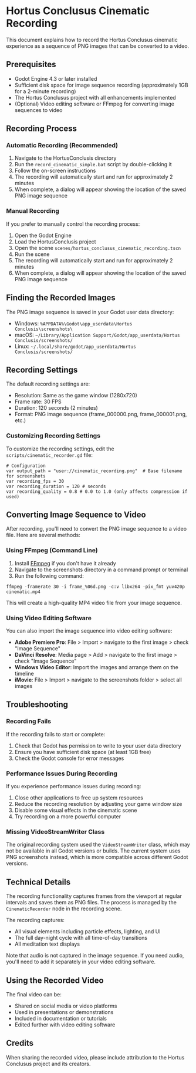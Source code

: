 # Hortus Conclusus Cinematic Recording

This document explains how to record the Hortus Conclusus cinematic experience as a sequence of PNG images that can be converted to a video.

## Prerequisites

- Godot Engine 4.3 or later installed
- Sufficient disk space for image sequence recording (approximately 1GB for a 2-minute recording)
- The Hortus Conclusus project with all enhancements implemented
- (Optional) Video editing software or FFmpeg for converting image sequences to video

## Recording Process

### Automatic Recording (Recommended)

1. Navigate to the HortusConclusis directory
2. Run the `record_cinematic_simple.bat` script by double-clicking it
3. Follow the on-screen instructions
4. The recording will automatically start and run for approximately 2 minutes
5. When complete, a dialog will appear showing the location of the saved PNG image sequence

### Manual Recording

If you prefer to manually control the recording process:

1. Open the Godot Engine
2. Load the HortusConclusis project
3. Open the scene `scenes/hortus_conclusus_cinematic_recording.tscn`
4. Run the scene
5. The recording will automatically start and run for approximately 2 minutes
6. When complete, a dialog will appear showing the location of the saved PNG image sequence

## Finding the Recorded Images

The PNG image sequence is saved in your Godot user data directory:

- Windows: `%APPDATA%\Godot\app_userdata\Hortus Conclusis\screenshots\`
- macOS: `~/Library/Application Support/Godot/app_userdata/Hortus Conclusis/screenshots/`
- Linux: `~/.local/share/godot/app_userdata/Hortus Conclusis/screenshots/`

## Recording Settings

The default recording settings are:

- Resolution: Same as the game window (1280x720)
- Frame rate: 30 FPS
- Duration: 120 seconds (2 minutes)
- Format: PNG image sequence (frame_000000.png, frame_000001.png, etc.)

### Customizing Recording Settings

To customize the recording settings, edit the `scripts/cinematic_recorder.gd` file:

```gdscript
# Configuration
var output_path = "user://cinematic_recording.png"  # Base filename for screenshots
var recording_fps = 30
var recording_duration = 120 # seconds
var recording_quality = 0.8 # 0.0 to 1.0 (only affects compression if used)
```

## Converting Image Sequence to Video

After recording, you'll need to convert the PNG image sequence to a video file. Here are several methods:

### Using FFmpeg (Command Line)

1. Install [FFmpeg](https://ffmpeg.org/download.html) if you don't have it already
2. Navigate to the screenshots directory in a command prompt or terminal
3. Run the following command:

```
ffmpeg -framerate 30 -i frame_%06d.png -c:v libx264 -pix_fmt yuv420p cinematic.mp4
```

This will create a high-quality MP4 video file from your image sequence.

### Using Video Editing Software

You can also import the image sequence into video editing software:

- **Adobe Premiere Pro**: File > Import > navigate to the first image > check "Image Sequence"
- **DaVinci Resolve**: Media page > Add > navigate to the first image > check "Image Sequence"
- **Windows Video Editor**: Import the images and arrange them on the timeline
- **iMovie**: File > Import > navigate to the screenshots folder > select all images

## Troubleshooting

### Recording Fails

If the recording fails to start or complete:

1. Check that Godot has permission to write to your user data directory
2. Ensure you have sufficient disk space (at least 1GB free)
3. Check the Godot console for error messages

### Performance Issues During Recording

If you experience performance issues during recording:

1. Close other applications to free up system resources
2. Reduce the recording resolution by adjusting your game window size
3. Disable some visual effects in the cinematic scene
4. Try recording on a more powerful computer

### Missing VideoStreamWriter Class

The original recording system used the `VideoStreamWriter` class, which may not be available in all Godot versions or builds. The current system uses PNG screenshots instead, which is more compatible across different Godot versions.

## Technical Details

The recording functionality captures frames from the viewport at regular intervals and saves them as PNG files. The process is managed by the `CinematicRecorder` node in the recording scene.

The recording captures:

- All visual elements including particle effects, lighting, and UI
- The full day-night cycle with all time-of-day transitions
- All meditation text displays

Note that audio is not captured in the image sequence. If you need audio, you'll need to add it separately in your video editing software.

## Using the Recorded Video

The final video can be:

- Shared on social media or video platforms
- Used in presentations or demonstrations
- Included in documentation or tutorials
- Edited further with video editing software

## Credits

When sharing the recorded video, please include attribution to the Hortus Conclusus project and its creators.
